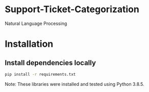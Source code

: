 # Support-Ticket-Categorization
Natural Language Processing
# Installation
## Install dependencies locally
  
  ```bash 
  pip install -r requirements.txt
  ```
 
Note: These libraries were installed and tested using Python 3.8.5.

